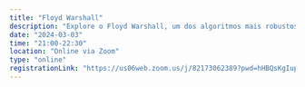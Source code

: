 ```yaml
---
title: "Floyd Warshall"
description: "Explore o Floyd Warshall, um dos algoritmos mais robustos para encontrar o caminho mínimo entre todos os pares de nós em um grafo. Entenda seus fundamentos e aprenda a aplicá-lo para resolver problemas de roteamento e otimização de redes de forma eficiente e precisa!"
date: "2024-03-03"
time: "21:00-22:30"
location: "Online via Zoom"
type: "online"
registrationLink: "https://us06web.zoom.us/j/82173062389?pwd=hHBQsKgIup7tqHe0OeFhyToEzXJcko.1"
---
```


